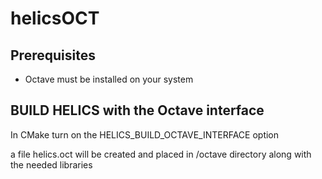 # helicsOCT

## Prerequisites

- Octave must be installed on your system

## BUILD HELICS with the Octave interface

In CMake turn on the HELICS_BUILD_OCTAVE_INTERFACE option

a file helics.oct will be created and placed in <install>/octave directory along with the needed libraries
